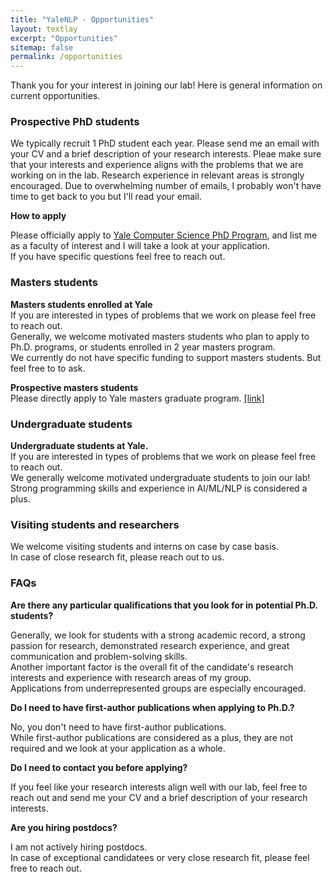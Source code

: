 ```yaml
---
title: "YaleNLP - Opportunities"
layout: textlay
excerpt: "Opportunities"
sitemap: false
permalink: /opportunities
---
```


Thank you for your interest in joining our lab! 
Here is general information on current opportunities.

<h3> Prospective PhD students </h3>
We typically recruit 1 PhD student each year.  
Please send me an email with your CV and a brief description of your research interests.  
Pleae make sure that your interests and experience aligns with the problems that we are working on in the lab.  
Research experience in relevant areas is strongly encouraged.  
Due to overwhelming number of emails, I probably won't have time to get back to you but I'll read your email.  

**How to apply**

Please officially apply to <a href="http://yale.edu/graduateschool/admissions/">Yale Computer Science PhD Program</a>, and list me as a faculty of interest and I will take a look at your application.  
If you have specific questions feel free to reach out.


<h3> Masters students </h3>

**Masters students enrolled at Yale**  
If you are interested in types of problems that we work on please feel free to reach out.  
Generally, we welcome motivated masters students who plan to apply to Ph.D. programs, or students enrolled in 2 year masters program.  
We currently do not have specific funding to support masters students. But feel free to to ask.

**Prospective masters students**  
Please directly apply to Yale masters graduate program.  <a href="https://cpsc.yale.edu/academics/graduate-program/master-science"> [link] </a>


<h3> Undergraduate students </h3>

**Undergraduate students at Yale.**  
If you are interested in types of problems that we work on please feel free to reach out.  
We generally welcome motivated undergraduate students to join our lab!  
Strong programming skills and experience in AI/ML/NLP is considered a plus.

<h3> Visiting students and researchers </h3>

We welcome visiting students and interns on case by case basis.  
In case of close research fit, please reach out to us.


<h3> FAQs </h3>

**Are there any particular qualifications that you look for in potential Ph.D. students?**

Generally, we look for students with a strong academic record, a strong passion for research, demonstrated research experience, and great communication and problem-solving skills.  
Another important factor is the overall fit of the candidate's research interests and experience with research areas of my group.  
Applications from underrepresented groups are especially encouraged.

**Do I need to have first-author publications when applying to Ph.D.?** 

No, you don't need to have first-author publications.  
While first-author publications are considered as a plus, they are not required and we look at your application as a whole.  

**Do I need to contact you before applying?**

If you feel like your research interests align well with our lab, feel free to reach out and send me your CV and a brief description of your research interests.  

**Are you hiring postdocs?**

I am not actively hiring postdocs.  
In case of exceptional candidatees or very close research fit, please feel free to reach out.
<figure>
<!-- <img src="{{ site.url }}{{ site.baseurl }}/images/picpic/Gallery/DSC_0696.jpg" width="95%"> -->
</figure>
